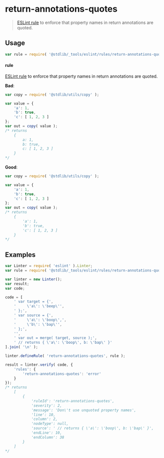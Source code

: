 <!--

@license Apache-2.0

Copyright (c) 2018 The Stdlib Authors.

Licensed under the Apache License, Version 2.0 (the "License");
you may not use this file except in compliance with the License.
You may obtain a copy of the License at

   http://www.apache.org/licenses/LICENSE-2.0

Unless required by applicable law or agreed to in writing, software
distributed under the License is distributed on an "AS IS" BASIS,
WITHOUT WARRANTIES OR CONDITIONS OF ANY KIND, either express or implied.
See the License for the specific language governing permissions and
limitations under the License.

-->

# return-annotations-quotes

> [ESLint rule][eslint-rules] to enforce that property names in return annotations are quoted.

<section class="intro">

</section>

<!-- /.intro -->

<section class="usage">

## Usage

```javascript
var rule = require( '@stdlib/_tools/eslint/rules/return-annotations-quotes' );
```

#### rule

[ESLint rule][eslint-rules] to enforce that property names in return annotations are quoted.

**Bad**:

<!-- eslint-disable stdlib/return-annotations-quotes -->

```javascript
var copy = require( '@stdlib/utils/copy' );

var value = {
    'a': 1,
    'b': true,
    'c': [ 1, 2, 3 ]
};
var out = copy( value );
/* returns
    {
        a: 1,
        b: true,
        c: [ 1, 2, 3 ]
    }
*/
```

**Good**:

```javascript
var copy = require( '@stdlib/utils/copy' );

var value = {
    'a': 1,
    'b': true,
    'c': [ 1, 2, 3 ]
};
var out = copy( value );
/* returns
    {
        'a': 1,
        'b': true,
        'c': [ 1, 2, 3 ]
    }
*/
```

</section>

<!-- /.usage -->

<section class="examples">

## Examples

<!-- eslint no-undef: "error" -->

```javascript
var Linter = require( 'eslint' ).Linter;
var rule = require( '@stdlib/_tools/eslint/rules/return-annotations-quotes' );

var linter = new Linter();
var result;
var code;

code = [
    ' var target = {',
    '     \'a\': \'beep\'',
    ' };',
    ' var source = {',
    '     \'a\': \'boop\',',
    '     \'b\': \'bap\'',
    ' };',
    '',
    ' var out = merge( target, source );',
    ' // returns { \'a\': \'boop\', b: \'bap\' }'
].join( '\n' );

linter.defineRule( 'return-annotations-quotes', rule );

result = linter.verify( code, {
    'rules': {
        'return-annotations-quotes': 'error'
    }
});
/* returns
    [
        {
            'ruleId': 'return-annotations-quotes',
            'severity': 2,
            'message': 'Don\'t use unquoted property names',
            'line': 10,
            'column': 2,
            'nodeType': null,
            'source': ' // returns { \'a\': \'boop\', b: \'bap\' }',
            'endLine': 10,
            'endColumn': 38
        }
    ]
*/
```

</section>

<!-- /.examples -->

<section class="links">

[eslint-rules]: https://eslint.org/docs/developer-guide/working-with-rules

</section>

<!-- /.links -->
